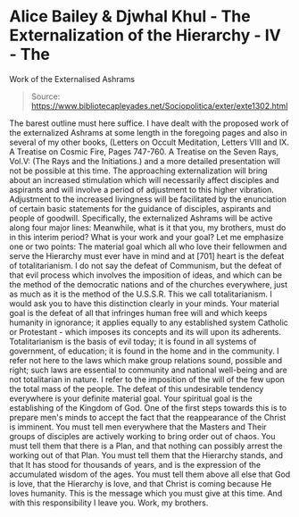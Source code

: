 # Alice Bailey & Djwhal Khul - The Externalization of the Hierarchy - IV - The
Work of the Externalised Ashrams

> Source: https://www.bibliotecapleyades.net/Sociopolitica/exter/exte1302.html

The barest outline must here suffice. I have dealt with the proposed work of the externalized Ashrams at some length in the foregoing pages and also in several of my other books, (Letters on Occult Meditation, Letters VIII and IX. A Treatise on Cosmic Fire, Pages 747-760. A Treatise on the Seven Rays, Vol.V: (The Rays and the Initiations.) and a more detailed presentation will not be possible at this time. The approaching externalization will bring about an increased stimulation which will necessarily affect disciples and aspirants and will involve a period of adjustment to this higher vibration. Adjustment to the increased livingness will be facilitated by the enunciation of certain basic statements for the guidance of disciples, aspirants and people of goodwill.
Specifically, the externalized Ashrams will be active along four major lines:
Meanwhile, what is it that you, my brothers, must do in this interim period? What is your work and your goal? Let me emphasize one or two points:
The material goal which all who love their fellowmen and serve the Hierarchy must ever have in mind and at [701] heart is the defeat of totalitarianism. I do not say the defeat of Communism, but the defeat of that evil process which involves the imposition of ideas, and which can be the method of the democratic nations and of the churches everywhere, just as much as it is the method of the U.S.S.R. This we call totalitarianism. I would ask you to have this distinction clearly in your minds. Your material goal is the defeat of all that infringes human free will and which keeps humanity in ignorance; it applies equally to any established system Catholic or Protestant - which imposes its concepts and its will upon its adherents. Totalitarianism is the basis of evil today; it is found in all systems of government, of education; it is found in the home and in the community. I refer not here to the laws which make group relations sound, possible and right; such laws are essential to community and national well-being and are not totalitarian in nature. I refer to the imposition of the will of the few upon the total mass of the people. The defeat of this undesirable tendency everywhere is your definite material goal.
Your spiritual goal is the establishing of the Kingdom of God. One of the first steps towards this is to prepare men's minds to accept the fact that the reappearance of the Christ is imminent. You must tell men everywhere that the Masters and Their groups of disciples are actively working to bring order out of chaos. You must tell them that there is a Plan, and that nothing can possibly arrest the working out of that Plan. You must tell them that the Hierarchy stands, and that It has stood for thousands of years, and is the expression of the accumulated wisdom of the ages. You must tell them above all else that God is love, that the Hierarchy is love, and that Christ is coming because He loves humanity.
This is the message which you must give at this time. And with this responsibility I leave you. Work, my brothers.
